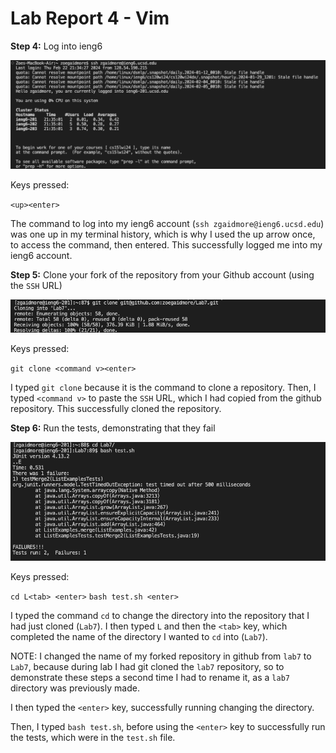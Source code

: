 # Lab Report 4 - Vim

**Step 4:** Log into ieng6

![](Step4.png)

Keys pressed:

`<up><enter>`

The command to log into my ieng6 account (`ssh zgaidmore@ieng6.ucsd.edu`) was one up in my terminal history, which is why I used the up arrow once, to access the command, then entered. This successfully logged me into my ieng6 account.

**Step 5:** Clone your fork of the repository from your Github account (using the `SSH` URL)

![](Step5.png)

Keys pressed:

`git clone <command v><enter>`

I typed `git clone` because it is the command to clone a repository. Then, I typed `<command v>` to paste the `SSH` URL, which I had copied from the github repository. This successfully cloned the repository.

**Step 6:** Run the tests, demonstrating that they fail

![](Step6.png)

Keys pressed:

`cd L<tab> <enter>`
`bash test.sh <enter>`

I typed the command `cd` to change the directory into the repository that I had just cloned (`Lab7`). I then typed `L` and then the `<tab>` key, which completed the name of the directory I wanted to `cd` into (`Lab7`).

NOTE: I changed the name of my forked repository in github from `lab7` to `Lab7`, because during lab I had git cloned the `lab7` repository, so to demonstrate these steps a second time I had to rename it, as a `lab7` directory was previously made.

I then typed the `<enter>` key, successfully running changing the directory.

Then, I typed `bash test.sh`, before using the `<enter>` key to successfully run the tests, which were in the `test.sh` file. 
